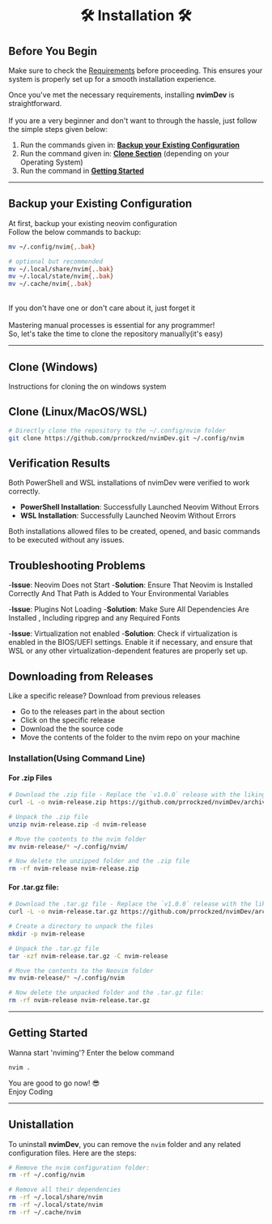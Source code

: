 <h1 align="center"> 🛠️ Installation 🛠️ </h1>

## Before You Begin

Make sure to check the [Requirements](https://github.com/prrockzed/nvimDev/blob/main/.github/README.md#requirements) before proceeding. This ensures your system is properly set up for a smooth installation experience.

Once you've met the necessary requirements, installing **nvimDev** is straightforward.
</br>
</br>
If you are a very beginner and don't want to through the hassle, just follow the simple steps given below:

1. Run the commands given in: **[Backup your Existing Configuration](#backup-your-existing-configuration)**
2. Run the command given in: **[Clone Section](#clone-linuxmacoswsl)** (depending on your Operating System)
3. Run the command in **[Getting Started](#getting-started)**

---

## Backup your Existing Configuration

At first, backup your existing neovim configuration
</br>
Follow the below commands to backup:

```sh
mv ~/.config/nvim{,.bak}

# optional but recommended
mv ~/.local/share/nvim{,.bak}
mv ~/.local/state/nvim{,.bak}
mv ~/.cache/nvim{,.bak}
```

</br>
If you don't have one or don't care about it, just forget it
</br>
</br>
Mastering manual processes is essential for any programmer!
</br>
So, let's take the time to clone the repository manually(it's easy)

---

## Clone (Windows)

Instructions for cloning the on windows system

## Clone (Linux/MacOS/WSL)

   ```sh
   # Directly clone the repository to the ~/.config/nvim folder
   git clone https://github.com/prrockzed/nvimDev.git ~/.config/nvim
   ```

## Verification Results

Both PowerShell and WSL installations of nvimDev were verified to work correctly.

- **PowerShell Installation**: Successfully Launched Neovim Without Errors
- **WSL Installation**: Successfully Launched Neovim Without Errors

Both installations allowed files to be created, opened, and basic commands to be executed without any issues.

## Troubleshooting Problems 

-**Issue**: Neovim Does not Start
-**Solution**: Ensure That Neovim is Installed Correctly And That Path is Added to Your Environmental Variables
 
-**Issue**: Plugins Not Loading 
-**Solution**: Make Sure All Dependencies Are Installed , Including ripgrep and any Required Fonts
 
-**Issue**: Virtualization not enabled
-**Solution**: Check if virtualization is enabled in the BIOS/UEFI settings. Enable it if necessary, and ensure
   that WSL or any other virtualization-dependent features are properly set up.















## Downloading from Releases

Like a specific release? Download from previous releases

- Go to the releases part in the about section
- Click on the specific release
- Download the the source code
- Move the contents of the folder to the nvim repo on your machine

### Installation(Using Command Line)

#### For .zip Files

   ```sh
   # Download the .zip file - Replace the `v1.0.0` release with the liking of your own release
   curl -L -o nvim-release.zip https://github.com/prrockzed/nvimDev/archive/refs/tags/v1.0.0.zip

   # Unpack the .zip file
   unzip nvim-release.zip -d nvim-release

   # Move the contents to the nvim folder
   mv nvim-release/* ~/.config/nvim/

   # Now delete the unzipped folder and the .zip file
   rm -rf nvim-release nvim-release.zip
   ```
   
#### For .tar.gz file:

   ```sh
   # Download the .tar.gz file - Replace the `v1.0.0` release with the liking of your own release
   curl -L -o nvim-release.tar.gz https://github.com/prrockzed/nvimDev/archive/refs/tags/v1.0.0.tar.gz

   # Create a directory to unpack the files
   mkdir -p nvim-release

   # Unpack the .tar.gz file
   tar -xzf nvim-release.tar.gz -C nvim-release

   # Move the contents to the Neovim folder
   mv nvim-release/* ~/.config/nvim

   # Now delete the unpacked folder and the .tar.gz file:
   rm -rf nvim-release nvim-release.tar.gz
   ```

---

## Getting Started

Wanna start 'nviming'? Enter the below command
   ```sh
   nvim .
   ```

You are good to go now! 😎
</br>
Enjoy Coding

---

## Unistallation
To uninstall **nvimDev**, you can remove the `nvim` folder and any related configuration files. Here are the steps:
   ```sh
   # Remove the nvim configuration folder:
   rm -rf ~/.config/nvim

   # Remove all their dependencies
   rm -rf ~/.local/share/nvim
   rm -rf ~/.local/state/nvim
   rm -rf ~/.cache/nvim
   ```
